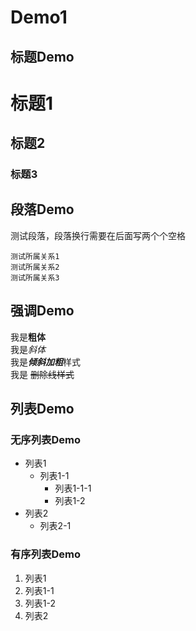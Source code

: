 # Demo1
## 标题Demo
# 标题1	
## 标题2
### 标题3

## 段落Demo
测试段落，段落换行需要在后面写两个个空格  

    测试所属关系1
    测试所属关系2
    测试所属关系3
    
## 强调Demo
 我是**粗体**  
我是*斜体*  
我是***倾斜加粗***样式  
我是  ~~删除线样式~~  


## 列表Demo

### 无序列表Demo
- 列表1  
  - 列表1-1
    - 列表1-1-1
    - 列表1-2
- 列表2
  - 列表2-1

### 有序列表Demo
1. 列表1  
  1. 列表1-1  
  2. 列表1-2   
2. 列表2